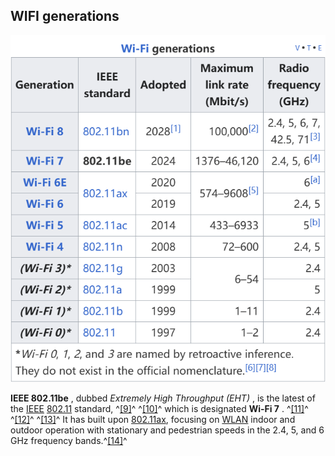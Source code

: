 
## **WIFI generations**

![1719301330914](image/wlanbe/1719301330914.png)

**IEEE 802.11be** , dubbed  *Extremely High Throughput (EHT)* , is the latest of the [IEEE](https://en.wikipedia.org/wiki/Institute_of_Electrical_and_Electronics_Engineers "Institute of Electrical and Electronics Engineers") [802.11](https://en.wikipedia.org/wiki/IEEE_802.11 "IEEE 802.11") standard, ^[[9]](https://en.wikipedia.org/wiki/IEEE_802.11be#cite_note-11)^ ^[[10]](https://en.wikipedia.org/wiki/IEEE_802.11be#cite_note-12)^ which is designated  **Wi-Fi 7** . ^[[11]](https://en.wikipedia.org/wiki/IEEE_802.11be#cite_note-cnet-wifi7-13)^  ^[[12]](https://en.wikipedia.org/wiki/IEEE_802.11be#cite_note-ieee-wifi7-14)^ ^[[13]](https://en.wikipedia.org/wiki/IEEE_802.11be#cite_note-15)^ It has built upon [802.11ax](https://en.wikipedia.org/wiki/IEEE_802.11ax "IEEE 802.11ax"), focusing on [WLAN](https://en.wikipedia.org/wiki/Wireless_LAN "Wireless LAN") indoor and outdoor operation with stationary and pedestrian speeds in the 2.4, 5, and 6 GHz frequency bands.^[[14]](https://en.wikipedia.org/wiki/IEEE_802.11be#cite_note-16)^
